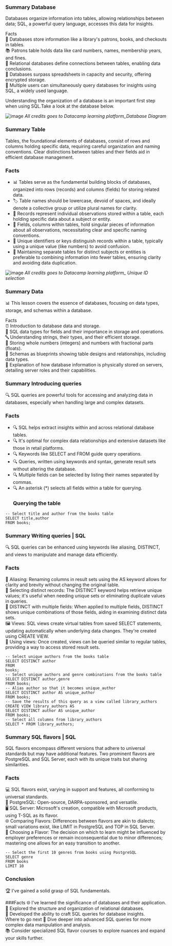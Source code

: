 ### Summary Database
Databases organize information into tables, allowing relationships between data; SQL, a powerful query language, accesses this data for insights.

Facts <br/>
💾 Databases store information like a library's patrons, books, and checkouts in tables. <br/>
📚 Patrons table holds data like card numbers, names, membership years, and fines.<br/>
🔄 Relational databases define connections between tables, enabling data conclusions.<br/>
🌟 Databases surpass spreadsheets in capacity and security, offering encrypted storage.<br/>
🤝 Multiple users can simultaneously query databases for insights using SQL, a widely used language.<br/>

Understanding the organization of a database is an important first step when using SQL.Take a look at the database below.

![image](https://github.com/walidsharaar/DataAnalystSQL/assets/29350894/8944e2b6-b057-4c86-8db1-eca4794c550c)
*All credits goes to Datacamp learning platform_Database Diagram*


### Summary Table
Tables, the foundational elements of databases, consist of rows and columns holding specific data, requiring careful organization and naming conventions. Clear distinctions between tables and their fields aid in efficient database management.<br/>

### Facts <br/>
- 📊 Tables serve as the fundamental building blocks of databases, organized into rows (records) and columns (fields) for storing related data.<br/>
- 🏷️ Table names should be lowercase, devoid of spaces, and ideally denote a collective group or utilize plural names for clarity.<br/>
- 🧾 Records represent individual observations stored within a table, each holding specific data about a subject or entity.<br/>
- 📝 Fields, columns within tables, hold singular pieces of information about all observations, necessitating clear and specific naming conventions.<br/>
- 🔑 Unique identifiers or keys distinguish records within a table, typically using a unique value (like numbers) to avoid confusion.<br/>
- 🔄 Maintaining separate tables for distinct subjects or entities is preferable to combining information into fewer tables, ensuring clarity and avoiding data duplication.<br/>

![image](https://github.com/walidsharaar/DataAnalystSQL/assets/29350894/f36da6fd-cd0c-42dc-be41-4b8f8f45d473)
*All credits goes to Datacamp learning platform_ Unique ID selection*

### Summary  Data 
📊 This lesson covers the essence of databases, focusing on data types, storage, and schemas within a database.

Facts <br/>
⏰ Introduction to database data and storage. <br/>
💾  SQL data types for fields and their importance in storage and operations.<br/>
🔤 Understanding strings, their types, and their efficient storage.<br/>
🔢 Storing whole numbers (integers) and numbers with fractional parts (floats).<br/>
📐 Schemas as blueprints showing table designs and relationships, including data types.<br/>
💽 Explanation of how database information is physically stored on servers, detailing server roles and their capabilities.<br/>


### Summary Introducing queries
🔍 SQL queries are powerful tools for accessing and analyzing data in databases, especially when handling large and complex datasets.

### Facts
- 🔍 SQL helps extract insights within and across relational database tables.  <br/>
- 🔍 It's optimal for complex data relationships and extensive datasets like those in retail platforms. <br/>
- 🔍 Keywords like SELECT and FROM guide query operations. <br/>
- 🔍 Queries, written using keywords and syntax, generate result sets without altering the database. <br/>
- 🔍 Multiple fields can be selected by listing their names separated by commas. <br/>
- 🔍 An asterisk (*) selects all fields within a table for querying. <br/>
  ### Querying the table
```
-- Select title and author from the books table
SELECT title,author
FROM books;
```
### Summary Writing queries | SQL
🔍 SQL queries can be enhanced using keywords like aliasing, DISTINCT, and views to manipulate and manage data efficiently.

### Facts
📝 Aliasing: Renaming columns in result sets using the AS keyword allows for clarity and brevity without changing the original table.<br/>
🔄 Selecting distinct records: The DISTINCT keyword helps retrieve unique values; it's useful when needing unique sets or eliminating duplicate values in queries.<br/>
🔄 DISTINCT with multiple fields: When applied to multiple fields, DISTINCT shows unique combinations of those fields, aiding in examining distinct data sets.<br/>
🖼️ Views: SQL views create virtual tables from saved SELECT statements, updating automatically when underlying data changes. They're created using CREATE VIEW.<br/>
🔄 Using views: Once created, views can be queried similar to regular tables, providing a way to access stored result sets.<br/>

```
-- Select unique authors from the books table
SELECT DISTINCT author
FROM 
books;
-- Select unique authors and genre combinations from the books table
SELECT DISTINCT author,genre
FROM books;
-- Alias author so that it becomes unique_author
SELECT DISTINCT author AS unique_author
FROM books;
-- Save the results of this query as a view called library_authors
CREATE VIEW library_authors AS 
SELECT DISTINCT author AS unique_author
FROM books;
-- Select all columns from library_authors
SELECT * FROM library_authors;
```
### Summary SQL flavors | SQL
SQL flavors encompass different versions that adhere to universal standards but may have additional features. Two prominent flavors are PostgreSQL and SQL Server, each with its unique traits but sharing similarities.

### Facts
💻 SQL flavors exist, varying in support and features, all conforming to universal standards.<br/>
🐘 PostgreSQL: Open-source, DARPA-sponsored, and versatile.<br/>
🖥️ SQL Server: Microsoft's creation, compatible with Microsoft products, using T-SQL as its flavor.<br/>
🌐 Comparing Flavors: Differences between flavors are akin to dialects; small variations exist, like LIMIT in PostgreSQL and TOP in SQL Server.<br/>
🤔 Choosing a Flavor: The decision on which to learn might be influenced by employer preferences or remain inconsequential due to minor differences; mastering one allows for an easy transition to another.<br/>
```
-- Select the first 10 genres from books using PostgreSQL
SELECT genre
FROM books
LIMIT 10
```
### Conclusion
🏆 I've gained a solid grasp of SQL fundamentals.

###Facts
🌐 I've learned the significance of databases and their application.<br/>
🧭 Explored the structure and organization of relational databases.<br/>
📝 Developed the ability to craft SQL queries for database insights.<br/>
Where to go next
🚀 Dive deeper into advanced SQL queries for more complex data manipulation and analysis.<br/>
📚 Consider specialized SQL flavor courses to explore nuances and expand your skills further.<br/>
